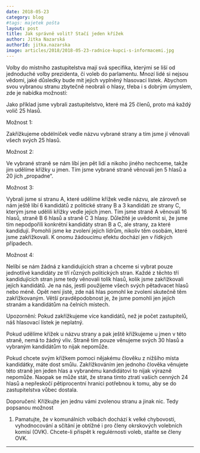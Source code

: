 ```yaml
---
date: 2018-05-23
category: blog
#tags: majetek pošta
layout: post
title: Jak správně volit? Stačí jeden křížek
author: Jitka Nazarská
authorId: jitka.nazarska
image: articles/2018/2018-05-23-radnice-kupci-s-informacemi.jpg
---
```


Volby do místního zastupitelstva mají svá specifika, kterými se liší od
jednoduché volby prezidenta, či voleb do parlamentu. Mnozí lidé si nejsou
vědomi, jaké důsledky bude mít jejich vyplněný hlasovací lístek.  Abychom
svou vybranou stranu zbytečně neobrali o hlasy, třeba i s&nbsp;dobrým úmyslem,
zde je nabídka možností:

Jako příklad jsme vybrali zastupitelstvo, které má 25 členů, proto má každý
volič 25&nbsp;hlasů.

Možnost&nbsp;1:

Zakřížkujeme obdélníček vedle názvu vybrané strany a tím jsme jí věnovali
všech svých 25&nbsp;hlasů.

Možnost&nbsp;2:

Ve vybrané straně se nám líbí jen pět lidí a nikoho jiného nechceme, takže
jim udělíme křížky u&nbsp;jmen. Tím jsme vybrané straně věnovali jen 5 hlasů a 20
jich „propadne“.

Možnost&nbsp;3:

Vybrali jsme si stranu A, které udělíme křížek vedle názvu, ale zároveň se
nám ještě líbí 6 kandidátů z politické strany B a 3 kandidáti ze strany C,
kterým jsme udělili křížky vedle jejich jmen. Tím jsme straně A věnovali 16&nbsp;
hlasů, straně B 6&nbsp;hlasů a straně C 3&nbsp;hlasy. Důležité je uvědomit si, že jsme
tím nepodpořili konkrétní kandidáty stran B a C, ale strany, za které
kandidují. Pomohli jsme ke zvolení jejich lídrům, nikoliv těm osobám, které
jsme zakřížkovali. K onomu žádoucímu efektu dochází jen v řídkých případech.

Možnost&nbsp;4:

Nelíbí se nám žádná z&nbsp;kandidujících stran a chceme si vybrat pouze
jednotlivé kandidáty ze tří různých politických stran. Každé z těchto tří
kandidujících stran jsme tedy věnovali tolik hlasů, kolik jsme zakřížkovali
jejích kandidátů. Je na nás, jestli použijeme všech svých pětadvacet hlasů
nebo méně. Opět není jisté, zde náš hlas pomohl ke zvolení skutečně těm
zakřížkovaným. Větší pravděpodobnost je, že jsme pomohli jen jejich stranám
a kandidátům na čelních místech.

Upozornění:
Pokud zakřížkujeme více kandidátů, než je počet zastupitelů, náš hlasovací
lístek je neplatný.

Pokud udělíme křížek u názvu strany a pak ještě křížkujeme u jmen v této
straně, nemá to žádný vliv. Straně tím pouze věnujeme svých 30 hlasů a
vybraným kandidátům to nijak nepomůže.

Pokud chcete svým křížkem pomoci nějakému člověku z&nbsp;nižšího místa
kandidátky, máte dost smůlu. Zakřížkováním jen jednoho člověka věnujete této
straně jen jeden hlas a vybranému kandidátovi to nijak výrazně nepomůže.
Naopak se může stát, že strana tímto ztratí vašich cenných 24 hlasů a
nepřeskočí pětiprocentní hranici potřebnou k tomu, aby se do zastupitelstva
vůbec dostala.

Doporučení:
Křížkujte jen jednu vámi zvolenou stranu a jinak nic. Tedy popsanou možnost&nbsp;
1. Pamatujte, že v komunálních volbách dochází k&nbsp;velké chybovosti,
vyhodnocování a sčítání je  obtížné i pro členy okrskových volebních komisí 
(OVK). Chcete-li přispět k&nbsp;regulérnosti voleb, staňte se členy OVK.

- - -
